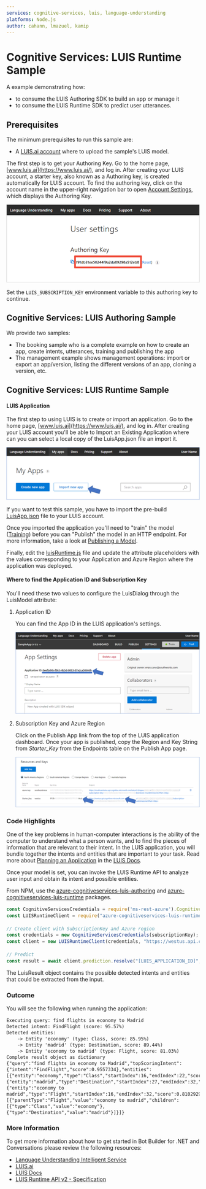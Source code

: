 ```yaml
---
services: cognitive-services, luis, language-understanding
platforms: Node.js
author: cahann, lmazuel, kamip
---
```


# Cognitive Services: LUIS Runtime Sample

A example demonstrating how:
- to consume the LUIS Authoring SDK to build an app or manage it
- to consume the LUIS Runtime SDK to predict user utterances.

## Prerequisites

The minimum prerequisites to run this sample are:
* A [LUIS.ai account](https://www.luis.ai/) where to upload the sample's LUIS model.

The first step is to get your Authoring Key. Go to the home page, [www.luis.ai](https://www.luis.ai/), and log in. After creating your LUIS account, a starter key, also known as a Authoring key, is created automatically for LUIS account. To find the authoring key, click on the account name in the upper-right navigation bar to open [Account Settings](https://www.luis.ai/user/settings), which displays the Authoring Key.

![Get the programmatic key](images/programmatic-key.png)

Set the `LUIS_SUBSCRIPTION_KEY` environment variable to this authoring key to continue.

## Cognitive Services: LUIS Authoring Sample

We provide two samples:

- The booking sample who is a complete example on how to create an app, create intents, utterances, training and publishing the app
- The management example shows management operations: import or export an app/version, listing the different versions of an app, cloning a version, etc.

## Cognitive Services: LUIS Runtime Sample

#### LUIS Application

The first step to using LUIS is to create or import an application. Go to the home page, [www.luis.ai](https://www.luis.ai/), and log in. After creating your LUIS account you'll be able to Import an Existing Application where can you can select a local copy of the LuisApp.json file an import it.

![Import an Existing Application](images/prereqs-import.png)

If you want to test this sample, you have to import the pre-build [LuisApp.json](LuisApp.json) file to your LUIS account.

Once you imported the application you'll need to "train" the model ([Training](https://docs.microsoft.com/en-us/azure/cognitive-services/luis/train-test)) before you can "Publish" the model in an HTTP endpoint. For more information, take a look at [Publishing a Model](https://docs.microsoft.com/en-us/azure/cognitive-services/luis/publishapp).

Finally, edit the [luisRuntime.js](luisRuntime.js) file and update the attribute placeholders with the values corresponding to your Application and Azure Region where the application was deployed.

#### Where to find the Application ID and Subscription Key

You'll need these two values to configure the LuisDialog through the LuisModel attribute:

1. Application ID

    You can find the App ID in the LUIS application's settings.

    ![App Settings](images/prereqs-appid.png)

2. Subscription Key and Azure Region

    Click on the Publish App link from the top of the LUIS application dashboard. Once your app is published, copy the Region and Key String from *Starter_Key* from the Endpoints table on the Publish App page.

    ![Programmatic API Key](images/prereqs-apikey.png)


### Code Highlights

One of the key problems in human-computer interactions is the ability of the computer to understand what a person wants, and to find the pieces of information that are relevant to their intent. In the LUIS application, you will bundle together the intents and entities that are important to your task. Read more about [Planning an Application](https://docs.microsoft.com/en-us/azure/cognitive-services/luis/plan-your-app) in the [LUIS Docs](https://docs.microsoft.com/en-us/azure/cognitive-services/luis/).

Once your model is set, you can invoke the LUIS Runtime API to analyze user input and obtain its intent and possible entities.

From NPM, use the [azure-cognitiveservices-luis-authoring](https://www.npmjs.com/package/azure-cognitiveservices-luis-authoring) and  [azure-cognitiveservices-luis-runtime](https://www.npmjs.com/package/azure-cognitiveservices-luis-runtime)  packages.

````javascript
const CognitiveServicesCredentials = require('ms-rest-azure').CognitiveServicesCredentials;
const LUISRuntimeClient = require("azure-cognitiveservices-luis-runtime");

// Create client with SubscriptionKey and Azure region
const credentials = new CognitiveServicesCredentials(subscriptionKey);
const client = new LUISRuntimeClient(credentials, "https://westus.api.cognitive.microsoft.com")

// Predict
const result = await client.prediction.resolve("[LUIS_APPLICATION_ID]", "Text to Predict or User input")
````

The LuisResult object contains the possible detected intents and entities that could be extracted from the input.

### Outcome

You will see the following when running the application:

```
Executing query: find flights in economy to Madrid
Detected intent: FindFlight (score: 95.57%)
Detected entities:
	-> Entity 'economy' (type: Class, score: 85.95%)
	-> Entity 'madrid' (type: Destination, score: 89.44%)
	-> Entity 'economy to madrid' (type: Flight, score: 81.03%)
Complete result object as dictionary
{"query":"find flights in economy to Madrid","topScoringIntent":{"intent":"FindFlight","score":0.9557334},"entities":[{"entity":"economy","type":"Class","startIndex":16,"endIndex":22,"score":0.8595318},{"entity":"madrid","type":"Destination","startIndex":27,"endIndex":32,"score":0.8943938},{"entity":"economy to madrid","type":"Flight","startIndex":16,"endIndex":32,"score":0.8102929}],"compositeEntities":[{"parentType":"Flight","value":"economy to madrid","children":[{"type":"Class","value":"economy"},{"type":"Destination","value":"madrid"}]}]}
```

### More Information

To get more information about how to get started in Bot Builder for .NET and Conversations please review the following resources:
* [Language Understanding Intelligent Service](https://azure.microsoft.com/en-us/services/cognitive-services/language-understanding-intelligent-service/)
* [LUIS.ai](https://www.luis.ai)
* [LUIS Docs](https://docs.microsoft.com/en-us/azure/cognitive-services/luis/home)
* [LUIS Runtime API v2 - Specification](https://github.com/Azure/azure-rest-api-specs/tree/current/specification/cognitiveservices/data-plane/LUIS/Runtime)